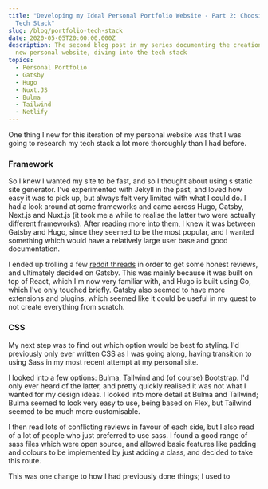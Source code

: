 ```yaml
---
title: "Developing my Ideal Personal Portfolio Website - Part 2: Choosing my
  Tech Stack"
slug: /blog/portfolio-tech-stack
date: 2020-05-05T20:00:00.000Z
description: The second blog post in my series documenting the creation of my
  new personal website, diving into the tech stack
topics:
  - Personal Portfolio
  - Gatsby
  - Hugo
  - Nuxt.JS
  - Bulma
  - Tailwind
  - Netlify
---
```

One thing I new for this iteration of my personal website was that I was going to research my tech stack a lot more thoroughly than I had before.

### Framework

So I knew I wanted my site to be fast, and so I thought about using s static site generator. I've experimented with Jekyll in the past, and loved how easy it was to pick up, but always felt very limited with what I could do. I had a look around at some frameworks and came across Hugo, Gatsby, Next.js and Nuxt.js (it took me a while to realise the latter two were actually different frameworks). After reading more into them, I knew it was between Gatsby and Hugo, since they seemed to be the most popular, and I wanted something which would have a relatively large user base and good documentation.

I ended up trolling a few [reddit threads](https://www.reddit.com/r/webdev/comments/b0j9rs/infographic_gatsby_vs_hugo_vs_jekyll/) in order to get some honest reviews, and ultimately decided on Gatsby. This was mainly because it was built on top of React, which I'm now very familiar with, and Hugo is built using Go, which I've only touched briefly. Gatsby also seemed to have more extensions and plugins, which seemed like it could be useful in my quest to not create everything from scratch.

### CSS

My next step was to find out which option would be best fo styling. I'd previously only ever written CSS as I was going along, having transition to using Sass in my most recent attempt at my personal site.

I looked into a few options: Bulma, Tailwind and (of course) Bootstrap. I'd only ever heard of the latter, and pretty quickly realised it was not what I wanted for my design ideas. I looked into more detail at Bulma and Tailwind; Bulma seemed to look very easy to use, being based on Flex, but Tailwind seemed to be much more customisable.

I then read lots of conflicting reviews in favour of each side, but I also read of a lot of people who just preferred to use sass. I found a good range of sass files which were open source, and allowed basic features like padding and colours to be implemented by just adding a class, and decided to take this route. 

This was one change to how I had previously done things; I used to 